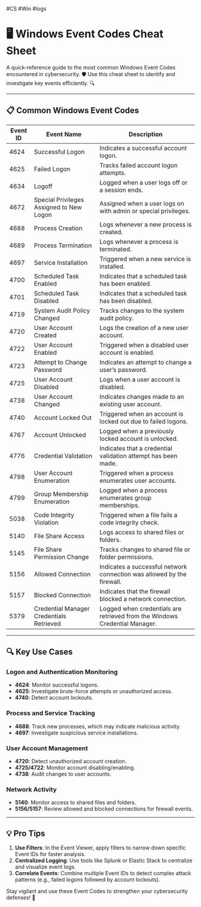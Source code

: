 #CS #Win #logs 
# 🖥️ Windows Event Codes Cheat Sheet

A quick-reference guide to the most common Windows Event Codes encountered in cybersecurity. 🛡️ Use this cheat sheet to identify and investigate key events efficiently. 🔍

---

## 📋 Common Windows Event Codes

| **Event ID** | **Event Name**                             | **Description**                                                                 |
|--------------|-------------------------------------------|-------------------------------------------------------------------------------|
| 4624         | Successful Logon                          | Indicates a successful account logon.                                         |
| 4625         | Failed Logon                              | Tracks failed account logon attempts.                                         |
| 4634         | Logoff                                    | Logged when a user logs off or a session ends.                                |
| 4672         | Special Privileges Assigned to New Logon  | Assigned when a user logs on with admin or special privileges.               |
| 4688         | Process Creation                          | Logs whenever a new process is created.                                      |
| 4689         | Process Termination                       | Logs whenever a process is terminated.                                       |
| 4697         | Service Installation                      | Triggered when a new service is installed.                                   |
| 4700         | Scheduled Task Enabled                    | Indicates that a scheduled task has been enabled.                            |
| 4701         | Scheduled Task Disabled                   | Indicates that a scheduled task has been disabled.                           |
| 4719         | System Audit Policy Changed               | Tracks changes to the system audit policy.                                   |
| 4720         | User Account Created                      | Logs the creation of a new user account.                                     |
| 4722         | User Account Enabled                      | Triggered when a disabled user account is enabled.                           |
| 4723         | Attempt to Change Password                | Indicates an attempt to change a user’s password.                            |
| 4725         | User Account Disabled                     | Logs when a user account is disabled.                                        |
| 4738         | User Account Changed                      | Indicates changes made to an existing user account.                          |
| 4740         | Account Locked Out                        | Triggered when an account is locked out due to failed logons.                |
| 4767         | Account Unlocked                          | Logged when a previously locked account is unlocked.                         |
| 4776         | Credential Validation                     | Indicates that a credential validation attempt has been made.                |
| 4798         | User Account Enumeration                  | Triggered when a process enumerates user accounts.                           |
| 4799         | Group Membership Enumeration              | Logged when a process enumerates group memberships.                          |
| 5038         | Code Integrity Violation                  | Triggered when a file fails a code integrity check.                          |
| 5140         | File Share Access                         | Logs access to shared files or folders.                                      |
| 5145         | File Share Permission Change              | Tracks changes to shared file or folder permissions.                         |
| 5156         | Allowed Connection                        | Indicates a successful network connection was allowed by the firewall.       |
| 5157         | Blocked Connection                        | Indicates that the firewall blocked a network connection.                    |
| 5379         | Credential Manager Credentials Retrieved  | Logged when credentials are retrieved from the Windows Credential Manager.   |

---

## 🔍 Key Use Cases

### Logon and Authentication Monitoring
- **4624**: Monitor successful logons.
- **4625**: Investigate brute-force attempts or unauthorized access.
- **4740**: Detect account lockouts.

### Process and Service Tracking
- **4688**: Track new processes, which may indicate malicious activity.
- **4697**: Investigate suspicious service installations.

### User Account Management
- **4720**: Detect unauthorized account creation.
- **4725/4722**: Monitor account disabling/enabling.
- **4738**: Audit changes to user accounts.

### Network Activity
- **5140**: Monitor access to shared files and folders.
- **5156/5157**: Review allowed and blocked connections for firewall events.

---

## 💡 Pro Tips

1. **Use Filters**: In the Event Viewer, apply filters to narrow down specific Event IDs for faster analysis.
2. **Centralized Logging**: Use tools like Splunk or Elastic Stack to centralize and visualize event logs.
3. **Correlate Events**: Combine multiple Event IDs to detect complex attack patterns (e.g., failed logons followed by account lockouts).

Stay vigilant and use these Event Codes to strengthen your cybersecurity defenses! 🚀